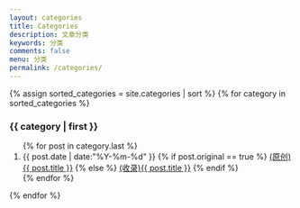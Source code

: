 ```yaml
---
layout: categories
title: Categories
description: 文章分类
keywords: 分类
comments: false
menu: 分类
permalink: /categories/
---
```


<section class="container posts-content">
{% assign sorted_categories = site.categories | sort %}
{% for category in sorted_categories %}
<h3>{{ category | first }}</h3>
<ol class="posts-list" id="{{ category[0] }}">
{% for post in category.last %}
<li class="posts-list-item">
<span class="posts-list-meta">{{ post.date | date:"%Y-%m-%d" }}</span>
 {% if post.original == true %}
<a class="posts-list-name" href="{{ site.url }}{{ post.url }}">(原创){{ post.title }}</a>
{% else %}
<a class="posts-list-name" href="{{ site.url }}{{ post.url }}">(收录){{ post.title }}</a>
{% endif %}
</li>
{% endfor %}
</ol>
{% endfor %}
</section>
<!-- /section.content -->
